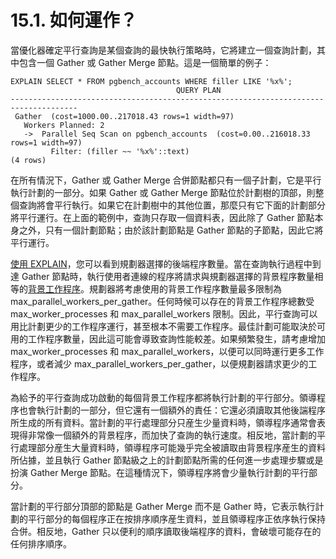 # 15.1. 如何運作？

當優化器確定平行查詢是某個查詢的最快執行策略時，它將建立一個查詢計劃，其中包含一個 Gather 或 Gather Merge 節點。這是一個簡單的例子：

```
EXPLAIN SELECT * FROM pgbench_accounts WHERE filler LIKE '%x%';
                                     QUERY PLAN                                      
-------------------------------------------------------------------------------------
 Gather  (cost=1000.00..217018.43 rows=1 width=97)
   Workers Planned: 2
   ->  Parallel Seq Scan on pgbench_accounts  (cost=0.00..216018.33 rows=1 width=97)
         Filter: (filler ~~ '%x%'::text)
(4 rows)
```

在所有情況下，Gather 或 Gather Merge 合併節點都只有一個子計劃，它是平行執行計劃的一部分。如果 Gather 或 Gather Merge 節點位於計劃樹的頂部，則整個查詢將會平行執行。如果它在計劃樹中的其他位置，那麼只有它下面的計劃部分將平行運行。在上面的範例中，查詢只存取一個資料表，因此除了 Gather 節點本身之外，只有一個計劃節點；由於該計劃節點是 Gather 節點的子節點，因此它將平行運行。

[使用 EXPLAIN](../performance-tips/using-explain.md)，您可以看到規劃器選擇的後端程序數量。當在查詢執行過程中到達 Gather 節點時，執行使用者連線的程序將請求與規劃器選擇的背景程序數量相等的[背景工作程序](../../server-programming/background-worker-processes.md)。規劃器將考慮使用的背景工作程序數量最多限制為 max\_parallel\_workers\_per\_gather。任何時候可以存在的背景工作程序總數受 max\_worker\_processes 和 max\_parallel\_workers 限制。因此，平行查詢可以用比計劃更少的工作程序運行，甚至根本不需要工作程序。最佳計劃可能取決於可用的工作程序數量，因此這可能會導致查詢性能較差。如果頻繁發生，請考慮增加 max\_worker\_processes 和 max\_parallel\_workers，以便可以同時運行更多工作程序，或者減少 max\_parallel\_workers\_per\_gather，以便規劃器請求更少的工作程序。

為給予的平行查詢成功啟動的每個背景工作程序都將執行計劃的平行部分。領導程序也會執行計劃的一部分，但它還有一個額外的責任：它還必須讀取其他後諯程序所生成的所有資料。當計劃的平行處理部分只産生少量資料時，領導程序通常會表現得非常像一個額外的背景程序，而加快了查詢的執行速度。相反地，當計劃的平行處理部分産生大量資料時，領導程序可能幾乎完全被讀取由背景程序産生的資料所佔據，並且執行 Gather 節點級之上的計劃節點所需的任何進一步處理步驟或是扮演 Gather Merge 節點。在這種情況下，領導程序將會少量執行計劃的平行部分。

當計劃的平行部分頂部的節點是 Gather Merge 而不是 Gather 時，它表示執行計劃的平行部分的每個程序正在按排序順序産生資料，並且領導程序正依序執行保持合併。相反地，Gather 只以便利的順序讀取後端程序的資料，會破壞可能存在的任何排序順序。
